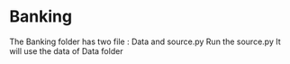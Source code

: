 # Banking

The Banking folder has two file : Data and source.py
Run the source.py
It will use the data of Data folder
